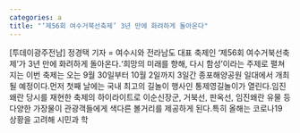 ```yaml
---
categories: a
title: "‘제56회 여수거북선축제’ 3년 만에 화려하게 돌아온다"
---
```

[투데이광주전남] 정경택 기자 = 여수시와 전라남도 대표 축제인 ‘제56회 여수거북선축제’가 3년 만에 화려하게 돌아온다.‘희망의 미래를 향해, 다시 함성’이라는 주제로 펼쳐지는 이번 축제는 오는 9월 30일부터 10월 2일까지 3일간 종포해양공원 일대에서 개최될 예정이다.먼저 첫째 날에는 국내 최고의 길놀이 행사인 통제영길놀이가 열린다.임진왜란 당시를 재현한 축제의 하이라이트로 이순신장군, 거북선, 판옥선, 임진왜란 유물 등 다양한 가장물이 관광객들에게 색다른 볼거리를 제공하게 된다.특히 올해는 코로나19 상황을 고려해 시민과 학